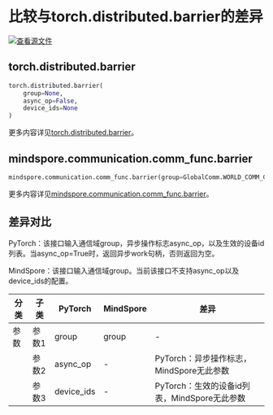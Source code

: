 # 比较与torch.distributed.barrier的差异

[![查看源文件](https://mindspore-website.obs.cn-north-4.myhuaweicloud.com/website-images/master/resource/_static/logo_source.svg)](https://gitee.com/mindspore/docs/blob/master/docs/mindspore/source_zh_cn/note/api_mapping/pytorch_diff/distributed.barrier.md)

## torch.distributed.barrier

```python
torch.distributed.barrier(
    group=None,
    async_op=False,
    device_ids=None
)
```

更多内容详见[torch.distributed.barrier](https://pytorch.org/docs/1.8.1/distributed.html#torch.distributed.barrier)。

## mindspore.communication.comm_func.barrier

```python
mindspore.communication.comm_func.barrier(group=GlobalComm.WORLD_COMM_GROUP)
```

更多内容详见[mindspore.communication.comm_func.barrier](https://www.mindspore.cn/docs/zh-CN/master/api_python/communication/mindspore.communication.comm_func.barrier.html#mindspore.communication.comm_func.barrier)。

## 差异对比

PyTorch：该接口输入通信域group，异步操作标志async_op，以及生效的设备id列表。当async_op=True时，返回异步work句柄，否则返回为空。

MindSpore：该接口输入通信域group。当前该接口不支持async_op以及device_ids的配置。

| 分类 | 子类 |PyTorch | MindSpore | 差异 |
| --- | --- | --- | --- |---|
|参数 | 参数1 | group | group | - |
| | 参数2 | async_op | - |PyTorch：异步操作标志，MindSpore无此参数 |
| | 参数3 | device_ids | - |PyTorch：生效的设备id列表，MindSpore无此参数 |
